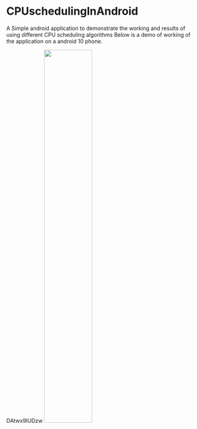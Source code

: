 # CPUschedulingInAndroid
A Simple android application to demonstrate the working and results of using different CPU scheduling algorithms 
Below is a demo of working of the application on a android 10 phone.






DAtwx9IUDzw
[<img src="https://img.youtube.com/vi/DAtwx9IUDzw/maxresdefault.jpg" width="50%">](https://youtu.be/DAtwx9IUDzw)

